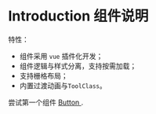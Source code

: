# Introduction 组件说明

特性：

- 组件采用 `vue` 插件化开发；
- 组件逻辑与样式分离，支持按需加载；
- 支持栅格布局；
- 内置过渡动画与`ToolClass`。

尝试第一个组件 [ Button ](./button.md).
